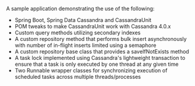 A sample application demonstrating the use of the following:

* Spring Boot, Spring Data Cassandra and CassandraUnit
* POM tweaks to make CassandraUnit work with Cassandra 4.0.x
* Custom query methods utilizing secondary indexes
* A custom repository method that performs bulk insert asynchronously with number of in-flight inserts limited using a semaphore
* A custom repository base class that provides a saveIfNotExists method
* A task lock implemented using Cassandra's lightweight transaction to ensure that a task is only executed by one thread at any given time
* Two Runnable wrapper classes for synchronizing execution of scheduled tasks across multiple threads/processes
